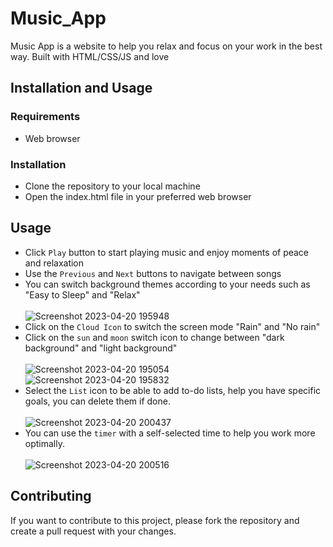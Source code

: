 # Music_App
Music App is a website to help you relax and focus on your work in the best way. Built with HTML/CSS/JS and love
## Installation and Usage
### Requirements
* Web browser
### Installation
* Clone the repository to your local machine
* Open the index.html file in your preferred web browser
## Usage
* Click `Play` button to start playing music and enjoy moments of peace and relaxation
* Use the `Previous` and `Next` buttons to navigate between songs
* You can switch background themes according to your needs such as "Easy to Sleep" and "Relax"  <br /> <br />
![Screenshot 2023-04-20 195948](https://user-images.githubusercontent.com/67550867/233373693-fe7ef74a-0ad6-496b-86a8-dfc684f4d7ac.png)
* Click on the `Cloud Icon` to switch the screen mode "Rain" and "No rain"
* Click on the `sun` and `moon` switch icon to change between "dark background" and "light background" <br /> <br />
![Screenshot 2023-04-20 195054](https://user-images.githubusercontent.com/67550867/233373090-70174a49-f633-4253-9d5e-02a7b05bd7b4.png)  <br />
![Screenshot 2023-04-20 195832](https://user-images.githubusercontent.com/67550867/233373354-52c45936-b70b-4ec2-afaf-f14648c3acd6.png)
* Select the `List` icon to be able to add to-do lists, help you have specific goals, you can delete them if done. <br/><br />
![Screenshot 2023-04-20 200437](https://user-images.githubusercontent.com/67550867/233374860-e22b6bbd-f083-4e8e-ae7c-35f96a5f8205.png) 
* You can use the `timer` with a self-selected time to help you work more optimally. <br /><br />
![Screenshot 2023-04-20 200516](https://user-images.githubusercontent.com/67550867/233375072-daea0f26-f839-4b42-822f-fc25f3017a66.png)
## Contributing
If you want to contribute to this project, please fork the repository and create a pull request with your changes.
